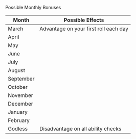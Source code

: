 Possible Monthly Bonuses 

|Month |Possible Effects |
|---|---|
|March| Advantage on your first roll each day| 
|April| | 
|May| |
|June| | 
|July| | 
|August| |
|September| |
|October| | 
|November| | 
|December| | 
|January| | 
|February| |
|Godless| Disadvantage on all ability checks|